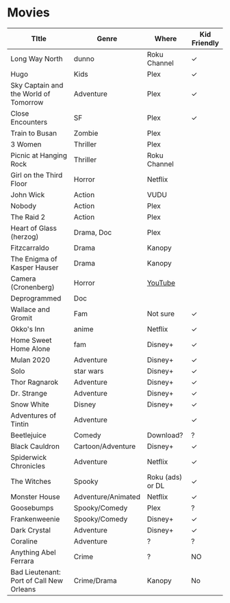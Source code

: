 # Movies

| TItle                                 | Genre              | Where                                                  | Kid Friendly |
| ------------------------------------- | ------------------ | ------------------------------------------------------ | ------------ |
| Long Way North                        | dunno              | Roku Channel                                           | &check;      |
| Hugo                                  | Kids               | Plex                                                   | &check;      |
| Sky Captain and the World of Tomorrow | Adventure          | Plex                                                   | &check;      |
| Close Encounters                      | SF                 | Plex                                                   | &check;      |
| Train to Busan                        | Zombie             | Plex                                                   |              |
| 3 Women                               | Thriller           | Plex                                                   |              |
| Picnic at Hanging Rock                | Thriller           | Roku Channel                                           |              |
| Girl on the Third Floor               | Horror             | Netflix                                                |              |
| John Wick                             | Action             | VUDU                                                   |              |
| Nobody                                | Action             | Plex                                                   |              |
| The Raid 2                            | Action             | Plex                                                   |              |
| Heart of Glass (herzog)               | Drama, Doc         | Plex                                                   |              |
| Fitzcarraldo                          | Drama              | Kanopy                                                 |              |
| The Enigma of Kasper Hauser           | Drama              | Kanopy                                                 |              |
| Camera (Cronenberg)                   | Horror             | [YouTube](https://www.youtube.com/watch?v=SC7YsHWoX5A) |              |
| Deprogrammed                          | Doc                |                                                        |              |
| Wallace and Gromit                    | Fam                | Not sure                                               | &check;      |
| Okko's Inn                            | anime              | Netflix                                                | &check;      |
| Home Sweet Home Alone                 | fam                | Disney+                                                | &check;      |
| Mulan 2020                            | Adventure          | Disney+                                                | &check;      |
| Solo                                  | star wars          | Disney+                                                | &check;      |
| Thor Ragnarok                         | Adventure          | Disney+                                                | &check;      |
| Dr. Strange                           | Adventure          | Disney+                                                | &check;      |
| Snow White                            | Disney             | Disney+                                                | &check;      |
| Adventures of Tintin                  | Adventure          |                                                        | &check;      |
| Beetlejuice                           | Comedy             | Download?                                              | ?            |
| Black Cauldron                        | Cartoon/Adventure  | Disney+                                                | &check;      |
| Spiderwick Chronicles                 | Adventure          | Netflix                                                | &check;      |
| The Witches                           | Spooky             | Roku (ads) or DL                                       | &check;      |
| Monster House                         | Adventure/Animated | Netflix                                                | &check;      |
| Goosebumps                            | Spooky/Comedy      | Plex                                                   | ?            |
| Frankenweenie                         | Spooky/Comedy      | Disney+                                                | &check;      |
| Dark Crystal                          | Adventure          | Disney+                                                | &check;      |
| Coraline                              | Adventure          | ?                                                       | ?            |
| Anything Abel Ferrara			| Crime		     | ?							| NO		|
| Bad Lieutenant: Port of Call New Orleans | Crime/Drama	| Kanopy						| No		|
